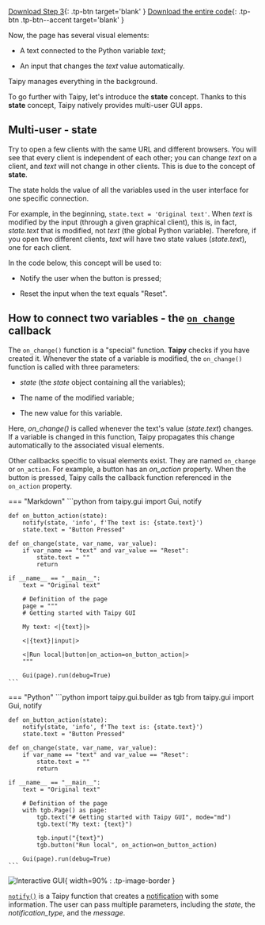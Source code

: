 [Download Step 3](./../src/step_03.zip){: .tp-btn target='blank' }
[Download the entire code](./../src/src.zip){: .tp-btn .tp-btn--accent target='blank' }



Now, the page has several visual elements:

- A text connected to the Python variable *text*;

- An input that changes the *text* value automatically.

Taipy manages everything in the background.

To go further with Taipy, let's introduce the **state** concept. Thanks to this **state**
concept, Taipy natively provides multi-user GUI apps.

## Multi-user - state

Try to open a few clients with the same URL and different browsers. You will see that every
client is independent of each other; you can change *text* on a client, and *text* will
not change in other clients. This is due to the concept of **state**.

The state holds the value of all the variables used in the user interface for one specific
connection.

For example, in the beginning, `state.text = 'Original text'`. When *text* is modified by the
input (through a given graphical client), this is, in fact, *state.text* that is modified, not
*text* (the global Python variable). Therefore, if you open two different clients, *text* will
have two state values (*state.text*), one for each client.

In the code below, this concept will be used to:

- Notify the user when the button is pressed;

- Reset the input when the text equals "Reset".

## How to connect two variables - the [`on_change`](../../../../manuals/userman/gui/callbacks.md) callback

The `on_change()` function is a "special" function. **Taipy** checks if you
have created it. Whenever the state of a variable is modified,
the `on_change()` function is called with three parameters:

- *state* (the *state* object containing all the variables);

- The name of the modified variable;

- The new value for this variable.

Here, *on_change()* is called whenever the text's value (*state.text*) changes. If a
variable is changed in this function, Taipy propagates this change automatically to the
associated visual elements.

Other callbacks specific to visual elements exist. They are named `on_change` or `on_action`.
For example, a button has an _on_action_ property. When the button is pressed, Taipy calls
the callback function referenced in the `on_action` property.


=== "Markdown"
    ```python
    from taipy.gui import Gui, notify


    def on_button_action(state):
        notify(state, 'info', f'The text is: {state.text}')
        state.text = "Button Pressed"

    def on_change(state, var_name, var_value):
        if var_name == "text" and var_value == "Reset":
            state.text = ""
            return

    if __name__ == "__main__":
        text = "Original text"

        # Definition of the page
        page = """
        # Getting started with Taipy GUI

        My text: <|{text}|>

        <|{text}|input|>

        <|Run local|button|on_action=on_button_action|>
        """

        Gui(page).run(debug=True)
    ```
=== "Python"
    ```python
    import taipy.gui.builder as tgb
    from taipy.gui import Gui, notify


    def on_button_action(state):
        notify(state, 'info', f'The text is: {state.text}')
        state.text = "Button Pressed"

    def on_change(state, var_name, var_value):
        if var_name == "text" and var_value == "Reset":
            state.text = ""
            return

    if __name__ == "__main__":
        text = "Original text"

        # Definition of the page
        with tgb.Page() as page:
            tgb.text("# Getting started with Taipy GUI", mode="md")
            tgb.text("My text: {text}")

            tgb.input("{text}")
            tgb.button("Run local", on_action=on_button_action)

        Gui(page).run(debug=True)
    ```



![Interactive GUI](images/result.png){ width=90% : .tp-image-border }

[`notify()`](../../../../manuals/refmans/reference/taipy.gui.notify.md) is a Taipy function that creates a
[notification](../../../../manuals/userman/gui/notifications.md) with some information. The user can pass
multiple parameters, including the *state*, the *notification_type*, and the *message*.
